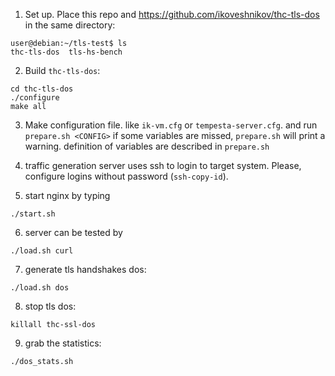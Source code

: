 1. Set up. Place this repo and https://github.com/ikoveshnikov/thc-tls-dos in the same directory:
```
user@debian:~/tls-test$ ls
thc-tls-dos  tls-hs-bench
```
2. Build `thc-tls-dos`:
```
cd thc-tls-dos
./configure
make all
```
3. Make configuration file. like `ik-vm.cfg` or `tempesta-server.cfg`. and run
`prepare.sh <CONFIG>` if some variables are missed, `prepare.sh` will print
a warning. definition of variables are described in `prepare.sh`

4. traffic generation server uses ssh to login to target system. Please, configure
logins without password (`ssh-copy-id`).

5. start nginx by typing
```
./start.sh
```

6. server can be tested by
```
./load.sh curl
```

7. generate tls handshakes dos:
```
./load.sh dos
```

8. stop tls dos:
```
killall thc-ssl-dos
```

9. grab the statistics:
```
./dos_stats.sh
```
